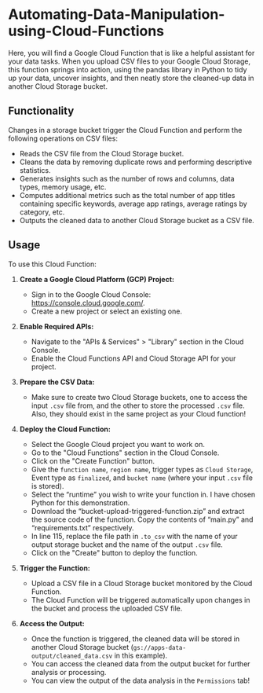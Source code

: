 # Automating-Data-Manipulation-using-Cloud-Functions
Here, you will find a Google Cloud Function that is like a helpful assistant for your data tasks. When you upload CSV files to your Google Cloud Storage, this function springs into action, using the pandas library in Python to tidy up your data, uncover insights, and then neatly store the cleaned-up data in another Cloud Storage bucket.

## Functionality

Changes in a storage bucket trigger the Cloud Function and perform the following operations on CSV files:

- Reads the CSV file from the Cloud Storage bucket.
- Cleans the data by removing duplicate rows and performing descriptive statistics.
- Generates insights such as the number of rows and columns, data types, memory usage, etc.
- Computes additional metrics such as the total number of app titles containing specific keywords, average app ratings, average ratings by category, etc.
- Outputs the cleaned data to another Cloud Storage bucket as a CSV file.

## Usage

To use this Cloud Function:

1. **Create a Google Cloud Platform (GCP) Project:**
   - Sign in to the Google Cloud Console: https://console.cloud.google.com/.
   - Create a new project or select an existing one.

2. **Enable Required APIs:**
   - Navigate to the "APIs & Services" > "Library" section in the Cloud Console.
   - Enable the Cloud Functions API and Cloud Storage API for your project.

3. **Prepare the CSV Data:**
    - Make sure to create two Cloud Storage buckets, one to access the input `.csv` file from, and the other to store the processed 
    `.csv` file. Also, they should exist in the same project as your Cloud function!

4. **Deploy the Cloud Function:**
    - Select the Google Cloud project you want to work on.
    - Go to the "Cloud Functions" section in the Cloud Console.
    - Click on the "Create Function" button.
    - Give the `function name`, `region name`, trigger types as `Cloud Storage`, Event type as `finalized`, and `bucket name` (where your 
      input `.csv` file is stored).
    - Select the “runtime” you wish to write your function in. I have chosen Python for this demonstration. 
    - Download the  “bucket-upload-triggered-function.zip” and extract the source code of the function. Copy the contents of “main.py” 
      and “requirements.txt” respectively. 
    - In line 115, replace the file path in `.to_csv` with the name of your output storage bucket and the name of the output `.csv` file. 
    - Click on the "Create" button to deploy the function.

4. **Trigger the Function:**
   - Upload a CSV file in a Cloud Storage bucket monitored by the Cloud Function.
   - The Cloud Function will be triggered automatically upon changes in the bucket and process the uploaded CSV file.

5. **Access the Output:**
   - Once the function is triggered, the cleaned data will be stored in another Cloud Storage bucket (`gs://apps-data-output/cleaned_data.csv` in this example).
   - You can access the cleaned data from the output bucket for further analysis or processing.
   - You can view the output of the data analysis in the `Permissions` tab!

